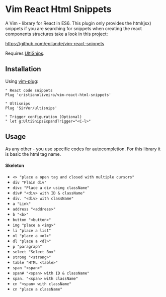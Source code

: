 # Vim React Html Snippets

A Vim   -  library for React in ES6. This plugin only provides the html(jsx)
snippets if you are searching for snippets when creating the react components
structures take a look in this project:

https://github.com/epilande/vim-react-snippets

Requires [UltiSnips](https://github.com/SirVer/ultisnips).

## Installation

Using [vim-plug](https://github.com/junegunn/vim-plug):

```vim
" React code snippets
Plug 'cristianoliveira/vim-react-html-snippets'

" Ultisnips
Plug 'SirVer/ultisnips'

" Trigger configuration (Optional)
" let g:UltiSnipsExpandTrigger="<C-l>"
```

## Usage

As any other   -  you use specific codes for autocompletion. For this library
it is basic the html tag name.

#### Skeleton

  - `<> "place a open tag and closed with multiple cursors"`
  - `div "Plain div"`
  - `divc "Place a div using className"`
  - `div# "<div> with ID & className"`
  - `div. "<div> with className"`
  - `a "Link"`
  - `address "<address>"`
  - `b "<b>"`
  - `button "<button>"`
  - `img "place a <img>"`
  - `li "place a list"`
  - `ol "place a <ol>"`
  - `dl "place a <dl>"`
  - `p "paragraph"`
  - `select "Select Box"`
  - `strong "<strong>"`
  - `table "HTML <table>"`
  - `span "<span>"`
  - `span# "<span> with ID & className"`
  - `span. "<span> with className"`
  - `cn "<span> with className"`
  - `cn "place a className"`
